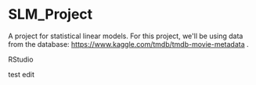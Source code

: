 # SLM_Project
A project for statistical linear models.
For this project, we'll be using data from the database: https://www.kaggle.com/tmdb/tmdb-movie-metadata .

RStudio

test edit
